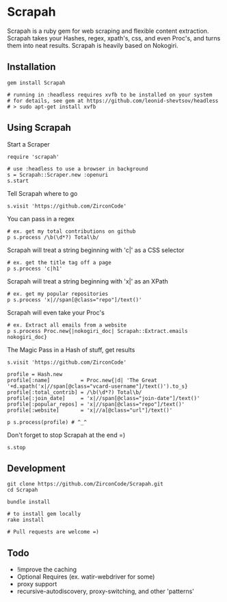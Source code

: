 

Scrapah
===

Scrapah is a ruby gem for web scraping and flexible content extraction. Scrapah takes your Hashes, regex, xpath's, css, and even Proc's, and turns them into neat results. Scrapah is heavily based on Nokogiri.

Installation
---

	gem install Scrapah

    # running in :headless requires xvfb to be installed on your system 
    # for details, see gem at https://github.com/leonid-shevtsov/headless
    # > sudo apt-get install xvfb


Using Scrapah
---

Start a Scraper

	require 'scrapah'

	# use :headless to use a browser in background
	s = Scrapah::Scraper.new :openuri 
	s.start

Tell Scrapah where to go

	s.visit 'https://github.com/ZirconCode'

You can pass in a regex

	# ex. get my total contributions on github
	p s.process /\b(\d*?) Total\b/

Scrapah will treat a string beginning with 'c|' as a CSS selector

	# ex. get the title tag off a page
	p s.process 'c|h1'

Scrapah will treat a string beginning with 'x|' as an XPath

	# ex. get my popular repositories
	p s.process 'x|//span[@class="repo"]/text()'

Scrapah will even take your Proc's

	# ex. Extract all emails from a website
	p s.process Proc.new{|nokogiri_doc| Scrapah::Extract.emails nokogiri_doc}

The Magic
Pass in a Hash of stuff, get results

	s.visit 'https://github.com/ZirconCode'

	profile = Hash.new
	profile[:name]          = Proc.new{|d| 'The Great '+d.xpath('x|//span[@class="vcard-username"]/text()').to_s}
	profile[:total_contrib] = /\b(\d*?) Total\b/
	profile[:join_date]     = 'x|//span[@class="join-date"]/text()'
	profile[:popular_repos] = 'x|//span[@class="repo"]/text()'
	profile[:website]       = 'x|//a[@class="url"]/text()'

	p s.process(profile) # ^_^

Don't forget to stop Scrapah at the end =)

	s.stop


Development
---

    git clone https://github.com/ZirconCode/Scrapah.git
    cd Scrapah

    bundle install

    # to install gem locally
    rake install

	# Pull requests are welcome =)


Todo
---

* !improve the caching
* Optional Requires (ex. watir-webdriver for some)
* proxy support
* recursive-autodiscovery, proxy-switching, and other 'patterns'
